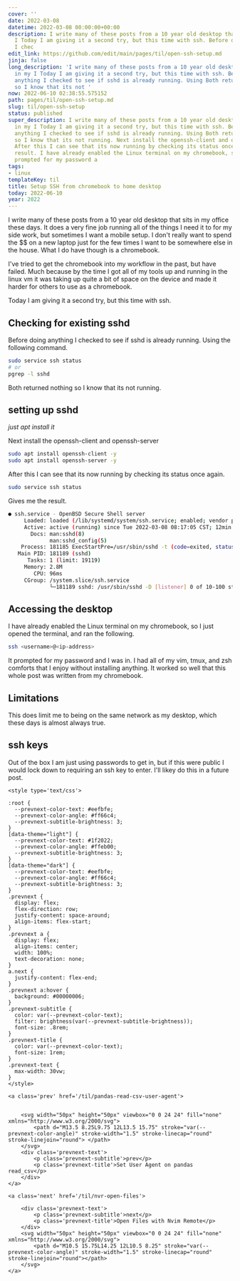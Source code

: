 ```yaml
---
cover: ''
date: 2022-03-08
datetime: 2022-03-08 00:00:00+00:00
description: I write many of these posts from a 10 year old desktop that sits in my
  I Today I am giving it a second try, but this time with ssh. Before doing anything
  I chec
edit_link: https://github.com/edit/main/pages/til/open-ssh-setup.md
jinja: false
long_description: 'I write many of these posts from a 10 year old desktop that sits
  in my I Today I am giving it a second try, but this time with ssh. Before doing
  anything I checked to see if sshd is already running. Using Both returned nothing
  so I know that its not '
now: 2022-06-10 02:38:55.575152
path: pages/til/open-ssh-setup.md
slug: til/open-ssh-setup
status: published
super_description: I write many of these posts from a 10 year old desktop that sits
  in my I Today I am giving it a second try, but this time with ssh. Before doing
  anything I checked to see if sshd is already running. Using Both returned nothing
  so I know that its not running. Next install the openssh-client and openssh-server
  After this I can see that its now running by checking its status once Gives me the
  result. I have already enabled the Linux terminal on my chromebook, so I just It
  prompted for my password a
tags:
- linux
templateKey: til
title: Setup SSH from chromebook to home desktop
today: 2022-06-10
year: 2022
---
```


I write many of these posts from a 10 year old desktop that sits in my
office these days.  It does a very fine job running all of the things I
need it to for my side work, but sometimes I want a mobile setup.  I
don't really want to spend the $$ on a new laptop just for the few times
I want to be somewhere else in the house.  What I do have though is a
chromebook.

I've tried to get the chromebook into my workflow in the past, but have
failed.  Much because by the time I got all of my tools up and running
in the linux vm it was taking up quite a bit of space on the device and
made it harder for others to use as a chromebook.

Today I am giving it a second try, but this time with ssh.

## Checking for existing sshd

Before doing anything I checked to see if sshd is already running. Using
the following command.

``` bash
sudo service ssh status
# or
pgrep -l sshd
```

Both returned nothing so I know that its not running.

## setting up sshd

_just apt install it_

Next install the openssh-client and openssh-server

``` bash
sudo apt install openssh-client -y
sudo apt install openssh-server -y
```

After this I can see that its now running by checking its status once
again.


``` bash
sudo service ssh status
```

Gives me the result.

``` bash
● ssh.service - OpenBSD Secure Shell server
     Loaded: loaded (/lib/systemd/system/ssh.service; enabled; vendor preset: enabled)
     Active: active (running) since Tue 2022-03-08 08:17:05 CST; 12min ago
       Docs: man:sshd(8)
             man:sshd_config(5)
    Process: 181185 ExecStartPre=/usr/sbin/sshd -t (code=exited, status=0/SUCCESS)
   Main PID: 181189 (sshd)
      Tasks: 1 (limit: 19119)
     Memory: 2.8M
        CPU: 96ms
     CGroup: /system.slice/ssh.service
             └─181189 sshd: /usr/sbin/sshd -D [listener] 0 of 10-100 startups
```

## Accessing the desktop

I have already enabled the Linux terminal on my chromebook, so I just
opened the terminal, and ran the following.

``` bash
ssh <username>@<ip-address>
```

It prompted for my password and I was in.  I had all of my vim, tmux,
and zsh comforts that I enjoy without installing anything.  It worked so
well that this whole post was written from my chromebook.

## Limitations

This does limit me to being on the same network as my desktop, which
these days is almost always true.

## ssh keys

Out of the box I am just using passwords to get in, but if this were
public I would lock down to requiring an ssh key to enter.  I'll likey
do this in a future post.
<div class='prevnext'>

    <style type='text/css'>

    :root {
      --prevnext-color-text: #eefbfe;
      --prevnext-color-angle: #ff66c4;
      --prevnext-subtitle-brightness: 3;
    }
    [data-theme="light"] {
      --prevnext-color-text: #1f2022;
      --prevnext-color-angle: #ffeb00;
      --prevnext-subtitle-brightness: 3;
    }
    [data-theme="dark"] {
      --prevnext-color-text: #eefbfe;
      --prevnext-color-angle: #ff66c4;
      --prevnext-subtitle-brightness: 3;
    }
    .prevnext {
      display: flex;
      flex-direction: row;
      justify-content: space-around;
      align-items: flex-start;
    }
    .prevnext a {
      display: flex;
      align-items: center;
      width: 100%;
      text-decoration: none;
    }
    a.next {
      justify-content: flex-end;
    }
    .prevnext a:hover {
      background: #00000006;
    }
    .prevnext-subtitle {
      color: var(--prevnext-color-text);
      filter: brightness(var(--prevnext-subtitle-brightness));
      font-size: .8rem;
    }
    .prevnext-title {
      color: var(--prevnext-color-text);
      font-size: 1rem;
    }
    .prevnext-text {
      max-width: 30vw;
    }
    </style>
    
    <a class='prev' href='/til/pandas-read-csv-user-agent'>
    

        <svg width="50px" height="50px" viewbox="0 0 24 24" fill="none" xmlns="http://www.w3.org/2000/svg">
            <path d="M13.5 8.25L9.75 12L13.5 15.75" stroke="var(--prevnext-color-angle)" stroke-width="1.5" stroke-linecap="round" stroke-linejoin="round"> </path>
        </svg>
        <div class='prevnext-text'>
            <p class='prevnext-subtitle'>prev</p>
            <p class='prevnext-title'>Set User Agent on pandas read_csv</p>
        </div>
    </a>
    
    <a class='next' href='/til/nvr-open-files'>
    
        <div class='prevnext-text'>
            <p class='prevnext-subtitle'>next</p>
            <p class='prevnext-title'>Open Files with Nvim Remote</p>
        </div>
        <svg width="50px" height="50px" viewbox="0 0 24 24" fill="none" xmlns="http://www.w3.org/2000/svg">
            <path d="M10.5 15.75L14.25 12L10.5 8.25" stroke="var(--prevnext-color-angle)" stroke-width="1.5" stroke-linecap="round" stroke-linejoin="round"></path>
        </svg>
    </a>
  </div>